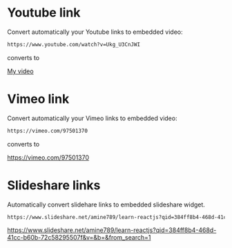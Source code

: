# Youtube link

Convert automatically your Youtube links to embedded video:

```markdown
https://www.youtube.com/watch?v=Ukg_U3CnJWI
```

converts to

[My video](https://www.youtube.com/watch?v=Ukg_U3CnJWI)


# Vimeo link

Convert automatically your Vimeo links to embedded video:

```markdown
https://vimeo.com/97501370
```

converts to

https://vimeo.com/97501370


# Slideshare links

Automatically convert slidehare links to embedded slideshare widget.

```markdown
https://www.slideshare.net/amine789/learn-reactjs?qid=384ff8b4-468d-41cc-b60b-72c58295507f&v=&b=&from_search=1
```

https://www.slideshare.net/amine789/learn-reactjs?qid=384ff8b4-468d-41cc-b60b-72c58295507f&v=&b=&from_search=1
